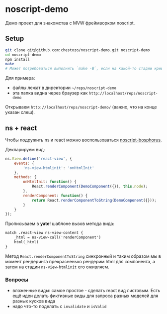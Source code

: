 # noscript-demo
Демо проект для знакомства с MVW фреймворком noscript.

## Setup
```sh
git clone git@github.com:chestozo/noscript-demo.git noscript-demo
cd noscript-demo
npm install
make
# Может потребоваться выполнить `make -B`, если на какой-то стадии криво соберутся yate шаблоны, к примеру.
```

Для примера:
- файлы лежат в директории `~/reps/noscript-demo`
- эта папка видна через браузер как `http://localhost/reps/noscript-demo`

Открываем `http://localhost/reps/noscript-demo/` (важно, что на конце указан слеш).

## ns + react

Чтобы подружить ns и react можно воспользоваться [noscript-bosphorus](https://github.com/yandex-ui/noscript-bosphorus).

Декларируем вид:
```js
ns.View.define('react-view', {
    events: {
        'ns-view-htmlinit': 'onHtmlInit'
    },
    methods: {
        onHtmlInit: function() {
            React.renderComponent(DemoComponent({}), this.node);
        },
        renderComponent: function() {
            return React.renderComponentToString(DemoComponent({}));
        }
    }
});
```

Прописываем в **yate**! шаблоне вызов метода вида:
```html
match .react-view ns-view-content {
    _html = ns-view-call('renderComponent')
    html(_html)
}
```

Метод `React.renderComponentToString` синхронный и таким образом мы в момент рендеринга прекрасненько рендерим html для компонента, а затем на стадии `ns-view-htmlinit` его оживляем.

### Вопросы

- вложенные виды: самое простое - сделать react вид листовым. Есть ещё идеи делать фиктивные виды для запроса разных моделей для разных кусков вида
- надо что-то поделать с `invalidate` и `isValid`
